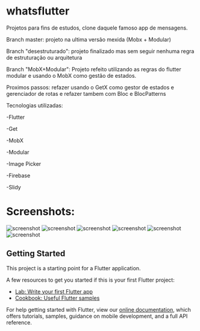 # whatsflutter
Projetos para fins de estudos, clone daquele famoso app de mensagens.

Branch master: projeto na ultima versão mexida (Mobx + Modular)

Branch "desestruturado": projeto finalizado mas sem seguir nenhuma regra de estruturação ou arquitetura

Branch "MobX+Modular": Projeto refeito utilizando as regras do flutter modular e usando o MobX como gestão de estados.

Proximos passos: refazer usando o GetX como gestor de estados e gerenciador de rotas e refazer tambem com Bloc e BlocPatterns

Tecnologias utilizadas:

-Flutter

-Get

-MobX

-Modular

-Image Picker

-Firebase

-Slidy

# Screenshots:

![screenshot](https://github.com/OrlandoEduardo101/whatsflutter/blob/master/assets/screenshot-2020-06-15_19.20.00.682.png?raw=true)
![screenshot](https://github.com/OrlandoEduardo101/whatsflutter/blob/master/assets/screenshot-2020-06-15_19.20.28.423.png?raw=true)
![screenshot](https://github.com/OrlandoEduardo101/whatsflutter/blob/master/assets/screenshot-2020-06-15_19.20.35.046.png?raw=true)
![screenshot](https://github.com/OrlandoEduardo101/whatsflutter/blob/master/assets/screenshot-2020-06-15_19.20.44.962.png?raw=true)
![screenshot](https://github.com/OrlandoEduardo101/whatsflutter/blob/master/assets/screenshot-2020-06-15_19.21.34.512.png?raw=true)
![screenshot](https://github.com/OrlandoEduardo101/whatsflutter/blob/master/assets/screenshot-2020-06-15_19.22.08.959.png?raw=true)


## Getting Started

This project is a starting point for a Flutter application.

A few resources to get you started if this is your first Flutter project:

- [Lab: Write your first Flutter app](https://flutter.dev/docs/get-started/codelab)
- [Cookbook: Useful Flutter samples](https://flutter.dev/docs/cookbook)

For help getting started with Flutter, view our
[online documentation](https://flutter.dev/docs), which offers tutorials,
samples, guidance on mobile development, and a full API reference.
